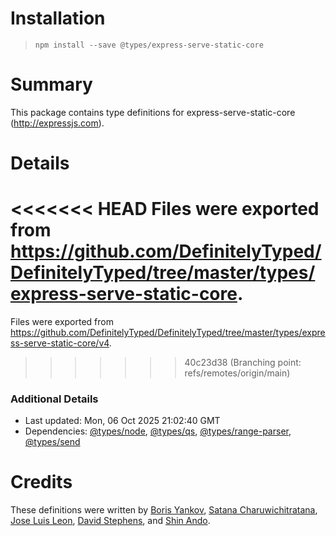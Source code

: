 # Installation
> `npm install --save @types/express-serve-static-core`

# Summary
This package contains type definitions for express-serve-static-core (http://expressjs.com).

# Details
<<<<<<< HEAD
Files were exported from https://github.com/DefinitelyTyped/DefinitelyTyped/tree/master/types/express-serve-static-core.
=======
Files were exported from https://github.com/DefinitelyTyped/DefinitelyTyped/tree/master/types/express-serve-static-core/v4.
>>>>>>> 40c23d38 (Branching point: refs/remotes/origin/main)

### Additional Details
 * Last updated: Mon, 06 Oct 2025 21:02:40 GMT
 * Dependencies: [@types/node](https://npmjs.com/package/@types/node), [@types/qs](https://npmjs.com/package/@types/qs), [@types/range-parser](https://npmjs.com/package/@types/range-parser), [@types/send](https://npmjs.com/package/@types/send)

# Credits
These definitions were written by [Boris Yankov](https://github.com/borisyankov), [Satana Charuwichitratana](https://github.com/micksatana), [Jose Luis Leon](https://github.com/JoseLion), [David Stephens](https://github.com/dwrss), and [Shin Ando](https://github.com/andoshin11).
